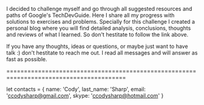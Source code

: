 I decided to challenge myself and go through all suggested resources and paths of Google's TechDevGuide. 
Here I share all my progress with solutions to exercises and problems. 
Specially for this challenge I created a personal blog where you will find detailed analysis, conclusions, thoughts and reviews of what I learned.
So don't hestitate to follow the link above.

If you have any thoughts, ideas or questions, or maybe just want to have talk :) don't hestitate to reach me out. 
I read all messages and will answer as fast as possible.


========================================================================================

let contacts = {
  name: 'Cody',
  last_name: 'Sharp',
  email: 'ccodysharp@gmail.com',
  skype: 'ccodysharp@hotmail.com'
}

